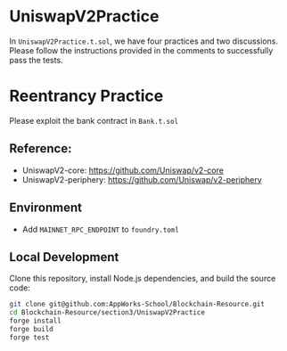 # UniswapV2Practice
In `UniswapV2Practice.t.sol`, we have four practices and two discussions. Please follow the instructions provided in the comments to successfully pass the tests.

# Reentrancy Practice
Please exploit the bank contract in `Bank.t.sol`

## Reference:
- UniswapV2-core: https://github.com/Uniswap/v2-core
- UniswapV2-periphery: https://github.com/Uniswap/v2-periphery

## Environment
- Add `MAINNET_RPC_ENDPOINT` to `foundry.toml`

## Local Development
Clone this repository, install Node.js dependencies, and build the source code:

```bash
git clone git@github.com:AppWorks-School/Blockchain-Resource.git
cd Blockchain-Resource/section3/UniswapV2Practice
forge install
forge build
forge test
```
